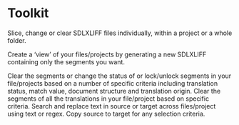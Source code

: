 # Toolkit

Slice, change or clear SDLXLIFF files individually, within a project or a whole folder. 

Create a ‘view’ of your files/projects by generating a new SDLXLIFF containing only the segments you want.

Clear the segments or change the status of or lock/unlock segments in your file/projects based on a number of specific criteria including translation status, match value, document structure and translation origin.
Clear the segments of all the translations in your file/project based on specific criteria.
Search and replace text in source or target across files/project using text or regex.
Copy source to target for any selection criteria.
